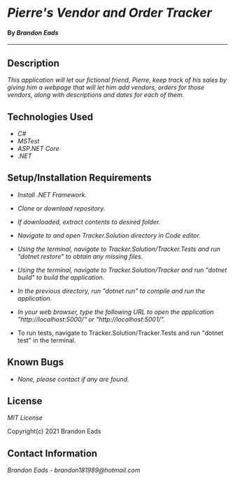 # _Pierre's Vendor and Order Tracker_

#### By _**Brandon Eads**_

---

## Description

_This application will let our fictional friend, Pierre, keep track of his sales by giving him a webpage that will let him add vendors, orders for those vendors, along with descriptions and dates for each of them._

## Technologies Used

* _C#_
* _MSTest_
* _ASP.NET Core_
* _.NET_



## Setup/Installation Requirements

* _Install .NET Framework._
* _Clone or download repository._
* _If downloaded, extract contents to desired folder._
* _Navigate to and open Tracker.Solution directory in Code editor._
* _Using the terminal, navigate to Tracker.Solution/Tracker.Tests and run "dotnet restore" to obtain any missing files._
* _Using the terminal, navigate to Tracker.Solution/Tracker and run "dotnet build" to build the application._
* _In the previous directory, run "dotnet run" to compile and run the application._
* _In your web browser, type the following URL to open the application "http://localhost:5000/" or "http://localhost:5001/"._

*  To run tests, navigate to Tracker.Solution/Tracker.Tests and run "dotnet test" in the terminal.


## Known Bugs

* _None, please contact if any are found._


## License

_MIT License_

Copyright(c) 2021 Brandon Eads

## Contact Information

_Brandon Eads - brandon181989@hotmail.com_